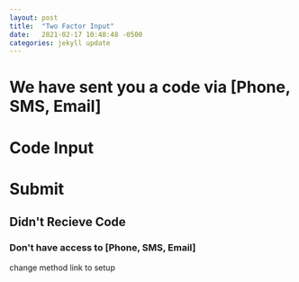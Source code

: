 ```yaml
---
layout: post
title:  "Two Factor Input"
date:   2021-02-17 10:40:48 -0500
categories: jekyll update
---
```

# We have sent you a code via [Phone, SMS, Email]
# Code Input 
# Submit

## Didn't Recieve Code
### Don't have access to [Phone, SMS, Email]
change method link to setup 
